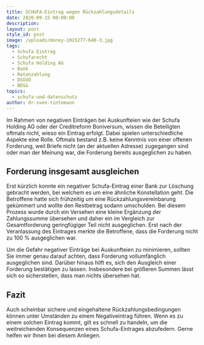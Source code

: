 ```yaml
---
title: SCHUFA-Eintrag wegen Rückzahlungsdetails
date: 2020-09-15 00:00:00
description:
layout: post
style_id: post
image: /uploads/money-1015277-640-3.jpg
tags:
  - Schufa Eintrag
  - Schufarecht
  - Schufa Holding AG
  - Bank
  - Ratenzahlung
  - DSGVO
  - BDSG
topics:
  - schufa-und-datenschutz
author: dr-sven-tintemann
---
```


Im Rahmen von negativen Einträgen bei Auskunfteien wie der Schufa Holding AG oder der Creditreform Boniversum, wissen die Beteiligten oftmals nicht, wieso ein Eintrag erfolgt. Dabei spielen unterschiedliche Aspekte eine Rolle. Oftmals bestand z.B. keine Kenntnis von einer offenen Forderung, weil Briefe nicht (an der aktuellen Adresse) zugegangen sind oder man der Meinung war, die Forderung bereits ausgeglichen zu haben.

## Forderung insgesamt ausgleichen

Erst kürzlich konnte ein negativer Schufa-Eintrag einer Bank zur Löschung gebracht werden, bei welchem es um eine ähnliche Konstellation geht. Die Betroffene hatte sich frühzeitig um eine Rückzahlungsvereinbarung gekümmert und wollte den Restbetrag sodann umschulden. Bei diesem Prozess wurde durch ein Versehen eine kleine Ergänzung der Zahlungssumme übersehen und daher ein im Vergleich zur Gesamtforderung geringfügiger Teil nicht ausgeglichen. Erst nach der Veranlassung des Eintrages merkte die Betroffene, dass die Forderung nicht zu 100 % ausgeglichen war.

Um die Gefahr negativer Einträge bei Auskunfteien zu minimieren, sollten Sie immer genau darauf achten, dass Forderung vollumfänglich ausgeglichen sind. Darüber hinaus hilft es, sich den Ausgleich einer Forderung bestätigen zu lassen. Insbesondere bei grö&szlig;eren Summen lässt sich so sicherstellen, dass man nichts übersehen hat.

## Fazit

Auch scheinbar sichere und eingehaltene Rückzahlungsbedingungen können unter Umständen zu einem Negativeintrag führen. Wenn es zu einem solchen Eintrag kommt, gilt es schnell zu handeln, um die weitreichenden Konsequenzen eines Schufa-Eintrages abzufedern. Gerne helfen wir Ihnen bei diesem Anliegen.&nbsp;